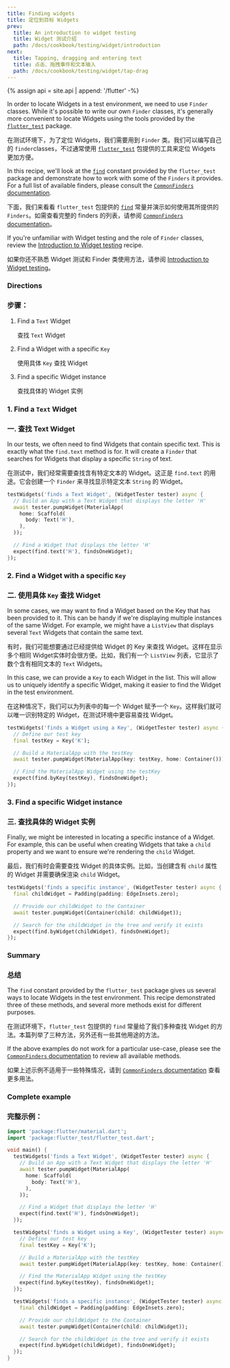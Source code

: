 ```yaml
---
title: Finding widgets
title: 定位到目标 Widgets
prev:
  title: An introduction to widget testing
  title: Widget 测试介绍
  path: /docs/cookbook/testing/widget/introduction
next:
  title: Tapping, dragging and entering text
  title: 点击、拖拽事件和文本输入
  path: /docs/cookbook/testing/widget/tap-drag
---
```


{% assign api = site.api | append: '/flutter' -%}

In order to locate Widgets in a test environment, we need to use `Finder`
classes. While it's possible to write our own `Finder` classes, it's generally
more convenient to locate Widgets using the tools provided by the
[`flutter_test`]({{api}}/flutter_test/flutter_test-library.html)
package.

在测试环境下，为了定位 Widgets，我们需要用到 `Finder` 类。我们可以编写自己的 `finder`classes，不过通常使用 [`flutter_test`]({{api}}/flutter_test/flutter_test-library.html) 包提供的工具来定位 Widgets 更加方便。

In this recipe, we'll look at the
[`find`]({{api}}/flutter_test/find-constant.html)
constant provided by the `flutter_test` package and demonstrate how to work with
some of the `Finders` it provides. For a full list of available finders, please
consult the
[`CommonFinders` documentation]({{api}}/flutter_driver/CommonFinders-class.html).

下面，我们来看看 `flutter_test` 包提供的 [`find`]({{api}}/flutter_test/find-constant.html) 常量并演示如何使用其所提供的 `Finders`。如需查看完整的 finders 的列表，请参阅 [`CommonFinders` documentation]({{api}}/flutter_driver/CommonFinders-class.html)。

If you're unfamiliar with Widget testing and the role of `Finder` classes,
review the [Introduction to Widget testing](/docs/cookbook/testing/integration) recipe.

如果你还不熟悉 Widget 测试和 Finder 类使用方法，请参阅 [Introduction to Widget testing](/docs/cookbook/testing/integration)。

### Directions

### 步骤：

  1. Find a `Text` Widget
  
     查找 `Text` Widget 
  
  2. Find a Widget with a specific `Key`
  
     使用具体 `Key` 查找 Widget
  
  3. Find a specific Widget instance
  
     查找具体的 Widget 实例
  

### 1. Find a `Text` Widget

### 一. 查找 Text Widget

In our tests, we often need to find Widgets that contain specific text. This is
exactly what the `find.text` method is for. It will create a `Finder` that
searches for Widgets that display a specific `String` of text.

在测试中，我们经常需要查找含有特定文本的 Widget。这正是 `find.text` 的用途。它会创建一个 `Finder` 来寻找显示特定文本 `String` 的 Widget。

<!-- skip -->
```dart
testWidgets('finds a Text Widget', (WidgetTester tester) async {
  // Build an App with a Text Widget that displays the letter 'H'
  await tester.pumpWidget(MaterialApp(
    home: Scaffold(
      body: Text('H'),
    ),
  ));

  // Find a Widget that displays the letter 'H'
  expect(find.text('H'), findsOneWidget);
});
```

### 2. Find a Widget with a specific `Key`

### 二. 使用具体 `Key` 查找 Widget

In some cases, we may want to find a Widget based on the Key that has been
provided to it. This can be handy if we're displaying multiple instances of the
same Widget. For example, we might have a `ListView` that displays several
`Text` Widgets that contain the same text.

有时，我们可能想要通过已经提供给 Widget 的 Key 来查找 Widget。这样在显示多个相同 Widget实体时会很方便。比如，我们有一个 `ListView` 列表，它显示了数个含有相同文本的 `Text` Widgets。

In this case, we can provide a `Key` to each Widget in the list. This will allow
us to uniquely identify a specific Widget, making it easier to find the Widget
in the test environment.

在这种情况下，我们可以为列表中的每一个 Widget 赋予一个 `Key`。这样我们就可以唯一识别特定的 Widget，在测试环境中更容易查找 Widget。

<!-- skip -->
```dart
testWidgets('finds a Widget using a Key', (WidgetTester tester) async {
  // Define our test key
  final testKey = Key('K');

  // Build a MaterialApp with the testKey
  await tester.pumpWidget(MaterialApp(key: testKey, home: Container()));

  // Find the MaterialApp Widget using the testKey
  expect(find.byKey(testKey), findsOneWidget);
});
```

### 3. Find a specific Widget instance

### 三. 查找具体的 Widget 实例

Finally, we might be interested in locating a specific instance of a Widget.
For example, this can be useful when creating Widgets that take a `child`
property and we want to ensure we're rendering the `child` Widget.

最后，我们有时会需要查找 Widget 的具体实例。比如，当创建含有 `child` 属性的 Widget 并需要确保渲染  `child` Widget。

<!-- skip -->
```dart
testWidgets('finds a specific instance', (WidgetTester tester) async {
  final childWidget = Padding(padding: EdgeInsets.zero);

  // Provide our childWidget to the Container
  await tester.pumpWidget(Container(child: childWidget));

  // Search for the childWidget in the tree and verify it exists
  expect(find.byWidget(childWidget), findsOneWidget);
});
```

### Summary

### 总结

The `find` constant provided by the `flutter_test` package gives us several ways
to locate Widgets in the test environment. This recipe demonstrated three of
these methods, and several more methods exist for different purposes.

在测试环境下，`flutter_test` 包提供的 `find` 常量给了我们多种查找 Widget 的方法。本篇列举了三种方法，另外还有一些其他用途的方法。

If the above examples do not work for a particular use-case, please see the
[`CommonFinders` documentation]({{api}}/flutter_driver/CommonFinders-class.html)
to review all available methods.

如果上述示例不适用于一些特殊情况，请到 [`CommonFinders` documentation]({{api}}/flutter_driver/CommonFinders-class.html) 查看更多用法。

### Complete example

### 完整示例：

```dart
import 'package:flutter/material.dart';
import 'package:flutter_test/flutter_test.dart';

void main() {
  testWidgets('finds a Text Widget', (WidgetTester tester) async {
    // Build an App with a Text Widget that displays the letter 'H'
    await tester.pumpWidget(MaterialApp(
      home: Scaffold(
        body: Text('H'),
      ),
    ));

    // Find a Widget that displays the letter 'H'
    expect(find.text('H'), findsOneWidget);
  });

  testWidgets('finds a Widget using a Key', (WidgetTester tester) async {
    // Define our test key
    final testKey = Key('K');

    // Build a MaterialApp with the testKey
    await tester.pumpWidget(MaterialApp(key: testKey, home: Container()));

    // Find the MaterialApp Widget using the testKey
    expect(find.byKey(testKey), findsOneWidget);
  });

  testWidgets('finds a specific instance', (WidgetTester tester) async {
    final childWidget = Padding(padding: EdgeInsets.zero);

    // Provide our childWidget to the Container
    await tester.pumpWidget(Container(child: childWidget));

    // Search for the childWidget in the tree and verify it exists
    expect(find.byWidget(childWidget), findsOneWidget);
  });
}
```
